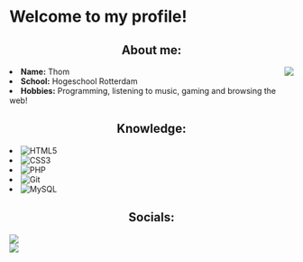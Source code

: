 # Welcome to my profile!
<div>
<h2 align="center"> About me:</h2>
<img src="https://media.giphy.com/media/JxFmWGrmynlCg/source.gif" align="right">
<li>
<b>Name:</b> Thom</li>
<li>
<b>School:</b> Hogeschool Rotterdam
</li>
<li>
<b>Hobbies:</b> Programming, listening to music, gaming and browsing the web!
</li>
</div>
<div>
<h2 align="center"> Knowledge:</h2>
<li>
  <img alt="HTML5" src="https://img.shields.io/badge/html5%20-%23E34F26.svg?&style=for-the-badge&logo=html5&logoColor=white"/>
</li>
<li>
<img alt="CSS3" src="https://img.shields.io/badge/css3%20-%231572B6.svg?&style=for-the-badge&logo=css3&logoColor=white"/></li>
<li>
<img alt="PHP" src="https://img.shields.io/badge/php-%23777BB4.svg?&style=for-the-badge&logo=php&logoColor=white"/>
</li>
<li>
<img alt="Git" src="https://img.shields.io/badge/git%20-%23F05033.svg?&style=for-the-badge&logo=git&logoColor=white"/>
</li>
<li>
<img alt="MySQL" src="https://img.shields.io/badge/mysql-%2300f.svg?&style=for-the-badge&logo=mysql&logoColor=white"/>
</li>
</div>
<div allign="center">
<h2 align="center"> Socials:</h2>
 <a target="_blank" href="https://twitter.com/Thom2503"><img src="https://img.shields.io/badge/Thom2503%20-%231DA1F2.svg?&style=for-the-badge&logo=Twitter&logoColor=white" /></a><br>
 <a target="_blank" href="https://www.linkedin.com/in/thom-veldhuis-5427761b9/"><img src="https://img.shields.io/badge/linkedin%20-%230077B5.svg?&style=for-the-badge&logo=linkedin&logoColor=white" /></a> 
</div>
